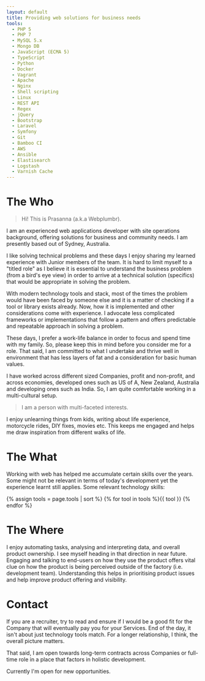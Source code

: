 ```yaml
---
layout: default
title: Providing web solutions for business needs
tools:
  - PHP 5
  - PHP 7
  - MySQL 5.x
  - Mongo DB
  - JavaScript (ECMA 5)
  - TypeScript
  - Python
  - Docker
  - Vagrant
  - Apache
  - Nginx
  - Shell scripting
  - Linux
  - REST API
  - Regex
  - jQuery
  - Bootstrap
  - Laravel
  - Symfony
  - Git
  - Bamboo CI
  - AWS
  - Ansible
  - Elastisearch
  - Logstash
  - Varnish Cache
---
```

# The Who

> Hi! This is Prasanna (a.k.a Webplumbr). 

I am an experienced web applications 
developer with site operations background, offering solutions for business and 
community needs. I am presently based out of Sydney, Australia.

I like solving technical problems and these days I enjoy sharing my learned 
experience with Junior members of the team. It is hard to limit myself to a 
"titled role" as I believe it is essential to understand the business problem 
(from a bird's eye view) in order to arrive at a technical solution (specifics) 
that would be appropriate in solving the problem.

With modern technology tools and stack, most of the times the problem would have 
been faced by someone else and it is a matter of checking if a tool or library 
exists already. Now, how it is implemented and other considerations come with 
experience. I advocate less complicated frameworks or implementations that follow 
a pattern and offers predictable and repeatable approach in solving a problem.

These days, I prefer a work-life balance in order to focus and spend time with 
my family. So, please keep this in mind before you consider me for a role. That 
said, I am committed to what I undertake and thrive well in environment that 
has less layers of fat and a consideration for basic human values.

I have worked across different sized Companies, profit and non-profit, and 
across economies, developed ones such as US of A, New Zealand, Australia 
 and developing ones such as India. So, I am quite comfortable working in a 
 multi-cultural setup.
 
> I am a person with multi-faceted interests. 

I enjoy unlearning things from kids, writing about life experience, motorcycle 
rides, DIY fixes, movies etc. This keeps me engaged and helps me draw inspiration 
from different walks of life.

# The What

Working with web has helped me accumulate certain skills over the years. Some might 
not be relevant in terms of today's development yet the experience learnt still 
applies. Some relevant technology skills:

{% assign tools = page.tools | sort %}
{% for tool in tools %}<span class="tool">{{ tool }}</span> {% endfor %}
 
# The Where

I enjoy automating tasks, analysing and interpreting data, and overall 
product ownership. I see myself heading in that direction in near future. Engaging 
and talking to end-users on how they use the product offers vital clue on how the 
product is being perceived outside of the factory (i.e. development team). Understanding 
this helps in prioritising product issues and help improve product offering and 
visibility.

# Contact

If you are a recruiter, try to read and ensure if I would be a good fit for the Company 
that will eventually pay you for your Services. End of the day, it isn't about just 
technology tools match. For a longer relationship, I think, the overall picture matters. 

That said, I am open towards long-term contracts across Companies or full-time role in a 
place that factors in holistic development.

Currently I'm <span class="sign-board">open</span> for new opportunities.

